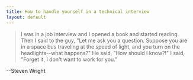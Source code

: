 ```yaml
---
title: How to handle yourself in a technical interview
layout: default
---
```


> I was in a job interview and I opened a book and started reading. Then I said to the guy, "Let me ask you a question. Suppose you are in a space bus traveling at the speed of light, and you turn on the headlights--what happens?" He said, "How should I know?!" I said, "Forget it, I don't want to work for you."

--Steven Wright